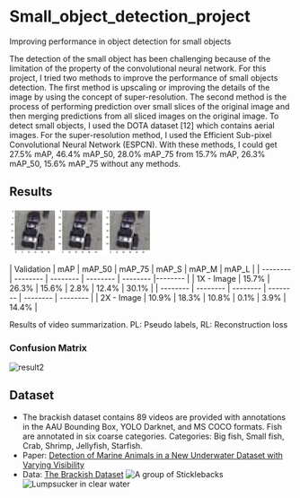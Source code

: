 # Small_object_detection_project
Improving performance in object detection for small objects

The detection of the small object has been challenging because of the limitation of the property of the convolutional neural network. For this project, I tried two methods to improve the performance of small objects detection. The first method is upscaling or improving the details of the image by using the concept of super-resolution. The second method is the process of performing prediction over small slices of the original image and then merging predictions from all sliced images on the original image. To detect small objects, I used the DOTA dataset [12] which contains aerial images. For the super-resolution method, I used the Efficient Sub-pixel Convolutional Neural Network (ESPCN). With these methods, I could get 27.5% mAP, 46.4% mAP_50, 28.0% mAP_75 from 15.7% mAP, 26.3% mAP_50, 15.6% mAP_75 without any methods.

## Results
![result](/data/Picture3.png)

| Validation | mAP | mAP_50 | mAP_75 | mAP_S | mAP_M | mAP_L |
| -------- | -------- | -------- | -------- | -------- |-------- |
| 1X - Image | 15.7% | 26.3% | 15.6% | 2.8% | 12.4% | 30.1% |
| -------- | -------- | -------- | -------- | -------- | -------- |
| 2X - Image | 10.9% | 18.3% | 10.8% | 0.1% | 3.9% | 14.4% |

Results of video summarization. PL: Pseudo labels, RL: Reconstruction loss

### Confusion Matrix
![result2](/data/Picture4.png)



## Dataset
- The brackish dataset contains 89 videos are provided with annotations in the AAU Bounding Box, YOLO Darknet, and MS COCO formats. Fish are annotated in six coarse categories. Categories: Big fish, Small fish, Crab, Shrimp, Jellyfish, Starfish.
- Paper: [Detection of Marine Animals in a New Underwater Dataset with Varying Visibility](https://openaccess.thecvf.com/content_CVPRW_2019/papers/AAMVEM/Pedersen_Detection_of_Marine_Animals_in_a_New_Underwater_Dataset_with_CVPRW_2019_paper.pdf)
- Data: [The Brackish Dataset](https://www.kaggle.com/aalborguniversity/brackish-dataset)
![A group of Sticklebacks](/data/ex1-980x551.png) ![Lumpsucker in clear water](/data/BigFish1.png)
